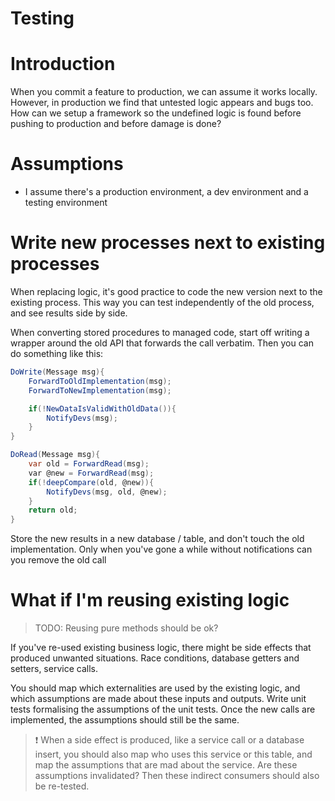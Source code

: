# Testing
# Introduction
When you commit a feature to production, we can assume it works locally. However, in production we find that untested logic appears and bugs too. How can we setup a framework so the undefined logic is found before pushing to production and before damage is done?

# Assumptions
- I assume there's a production environment, a dev environment and a testing environment

# Write new processes next to existing processes
When replacing logic, it's good practice to code the new version next to the existing process. This way you can test independently of the old process, and see results side by side.

When converting stored procedures to managed code, start off writing a wrapper around the old API that forwards the call verbatim. Then you can do something like this:

```C#
DoWrite(Message msg){
	ForwardToOldImplementation(msg);
	ForwardToNewImplementation(msg);

	if(!NewDataIsValidWithOldData()){
		NotifyDevs(msg);
	}
}

DoRead(Message msg){
	var old = ForwardRead(msg);
	var @new = ForwardRead(msg);
	if(!deepCompare(old, @new)){
		NotifyDevs(msg, old, @new);
	}
	return old;
}
```

Store the new results in a new database / table, and don't touch the old implementation. Only when you've gone a while without notifications can you remove the old call

# What if I'm reusing existing logic
> TODO: Reusing pure methods should be ok?

If you've re-used existing business logic, there might be side effects that produced unwanted situations. Race conditions, database getters and setters, service calls. 

You should map which externalities are used by the existing logic, and which assumptions are made about these inputs and outputs. Write unit tests formalising the assumptions of the unit tests. Once the new calls are implemented, the assumptions should still be the same.

> ❗️ When a side effect is produced, like a service call or a database insert, you should also map who uses this service or this table, and map the assumptions that are mad about the service. Are these assumptions invalidated? Then these indirect consumers should also be re-tested.